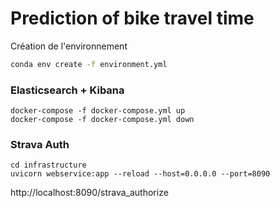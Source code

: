 # Prediction of bike travel time

Création de l'environnement

```cmd
conda env create -f environment.yml
```

### Elasticsearch + Kibana
```
docker-compose -f docker-compose.yml up
docker-compose -f docker-compose.yml down
```

### Strava Auth

```
cd infrastructure
uvicorn webservice:app --reload --host=0.0.0.0 --port=8090
```

http://localhost:8090/strava_authorize



